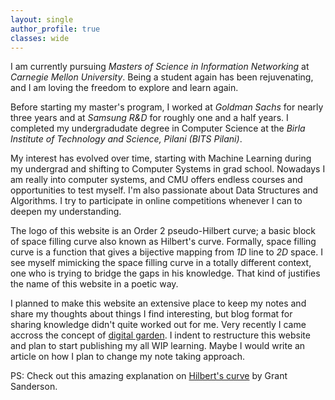 ```yaml
---
layout: single
author_profile: true
classes: wide
---
```


I am currently pursuing *Masters of Science in Information Networking* at *Carnegie Mellon University*. 
Being a student again has been rejuvenating, and I am loving the freedom to explore and learn again. 

Before starting my master's program, I worked at *Goldman Sachs* for nearly three years and at *Samsung R&D* for roughly one and a half years.
I completed my undergradudate degree in Computer Science at the  *Birla Institute of Technology and Science, Pilani (BITS Pilani)*.

My interest has evolved over time, starting with Machine Learning during my undergrad and shifting to Computer Systems in grad school.
Nowadays I am really into computer systems, and CMU offers endless courses and opportunities to test myself.
I'm also passionate about Data Structures and Algorithms. I try to participate in online competitions whenever I can to deepen my understanding. 

The logo of this website is an Order 2 pseudo-Hilbert curve; a basic block of space filling curve also known as Hilbert's curve.
Formally, space filling curve is a function that gives a bijective mapping from *1D* line to *2D* space.
I see myself mimicking the space filling curve in a totally different context, one who is trying to bridge the gaps in his knowledge.
That kind of justifies the name of this website in a poetic way.

I planned to make this website an extensive place to keep my notes and share my thoughts about things I find interesting, but blog format for sharing knowledge didn't quite worked out for me.
Very recently I came accross the concept of [digital garden](https://joelhooks.com/digital-garden).
I indent to restructure this website and plan to start publishing my all WIP learning. Maybe I would write an article on how I plan to change my note taking approach.

PS: Check out this amazing explanation on [Hilbert's curve](https://www.youtube.com/watch?v=3s7h2MHQtxc) by Grant Sanderson.
